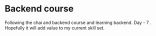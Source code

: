 # Backend course

Following the chai and backend course and learning backend. Day - 7 .
Hopefully it will add value to my current skill set.
